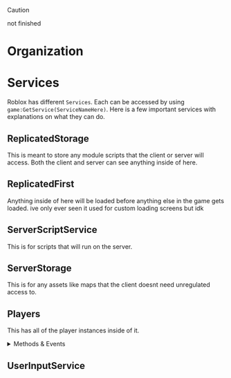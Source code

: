 > [!CAUTION]
> not finished

# Organization

# Services
Roblox has different `Services`. Each can be accessed by using ```game:GetService(ServiceNameHere)```. Here is a few important services with explanations on what they can do.

## ReplicatedStorage
This is meant to store any module scripts that the client or server will access. Both the client and server can see anything inside of here.

## ReplicatedFirst
Anything inside of here will be loaded before anything else in the game gets loaded. ive only ever seen it used for custom loading screens but idk

## ServerScriptService
This is for scripts that will run on the server.

## ServerStorage
This is for any assets like maps that the client doesnt need unregulated access to.

## Players
This has all of the player instances inside of it.
<details>
  <summary>Methods & Events</summary>
  
### Methods
**:GetPlayers()**<br>
Returns a table of all players that are currently in the game

**GetPlayerFromCharacter(Character: model)**<br>
Returns the player instance associated with the character provided

**GetPlayerByUserId(UserId: number)**<br>
Returns a player instance for the UserId provided.

### Events

**PlayerAdded**
Fired whenever a player joins

**PlayerRemoving**
Fired whenever a player leaves

</details>

## UserInputService
